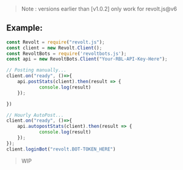 > Note : versions earlier than [v1.0.2] only work for revolt.js@v6

## Example:
```javascript
const Revolt = require("revolt.js");
const client = new Revolt.Client();
const RevoltBots = require('revoltbots.js');
const api = new RevoltBots.Client("Your-RBL-API-Key-Here");

// Posting manually...
client.on("ready", ()=>{
	api.postStats(client).then(result => {
    		console.log(result)
	});

})

// Hourly AutoPost...
client.on("ready", ()=>{
	api.autopostStats(client).then(result => {
    		console.log(result)
	});
});
client.loginBot("revolt.BOT-TOKEN_HERE")
```
> WIP
